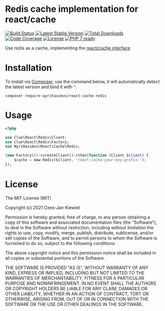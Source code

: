 # Redis cache implementation for react/cache

[![Build Status](https://travis-ci.com/WyriHaximus/reactphp-cache-redis.svg?branch=master)](https://travis-ci.com/WyriHaximus/reactphp-cache-redis)
[![Latest Stable Version](https://poser.pugx.org/WyriHaximus/react-cache-redis/v/stable.png)](https://packagist.org/packages/WyriHaximus/react-cache-redis)
[![Total Downloads](https://poser.pugx.org/WyriHaximus/react-cache-redis/downloads.png)](https://packagist.org/packages/WyriHaximus/react-cache-redis)
[![Code Coverage](https://scrutinizer-ci.com/g/WyriHaximus/reactphp-cache-redis/badges/coverage.png?b=master)](https://scrutinizer-ci.com/g/WyriHaximus/reactphp-cache-redis/?branch=master)
[![License](https://poser.pugx.org/WyriHaximus/react-cache-redis/license.png)](https://packagist.org/packages/WyriHaximus/react-cache-redis)
[![PHP 7 ready](http://php7ready.timesplinter.ch/WyriHaximus/reactphp-cache-redis/badge.svg)](https://travis-ci.org/WyriHaximus/reactphp-cache-redis)

Use redis as a cache, implementing the [react/cache interface](https://github.com/reactphp/cache)

# Installation

To install via [Composer](http://getcomposer.org/), use the command below, it will automatically detect the latest version and bind it with `^`.

```
composer require wyrihaximus/react-cache-redis 
```

# Usage

```php
<?php

use Clue\React\Redis\Client;
use Clue\React\Redis\Factory;
use WyriHaximus\React\Cache\Redis;

(new Factory())->createClient()->then(function (Client $client) {
    $cache = new Redis($client, 'react:cache:your:key:prefix:');
});
```

# License

The MIT License (MIT)

Copyright (c) 2021 Cees-Jan Kiewiet

Permission is hereby granted, free of charge, to any person obtaining a copy
of this software and associated documentation files (the "Software"), to deal
in the Software without restriction, including without limitation the rights
to use, copy, modify, merge, publish, distribute, sublicense, and/or sell
copies of the Software, and to permit persons to whom the Software is
furnished to do so, subject to the following conditions:

The above copyright notice and this permission notice shall be included in all
copies or substantial portions of the Software.

THE SOFTWARE IS PROVIDED "AS IS", WITHOUT WARRANTY OF ANY KIND, EXPRESS OR
IMPLIED, INCLUDING BUT NOT LIMITED TO THE WARRANTIES OF MERCHANTABILITY,
FITNESS FOR A PARTICULAR PURPOSE AND NONINFRINGEMENT. IN NO EVENT SHALL THE
AUTHORS OR COPYRIGHT HOLDERS BE LIABLE FOR ANY CLAIM, DAMAGES OR OTHER
LIABILITY, WHETHER IN AN ACTION OF CONTRACT, TORT OR OTHERWISE, ARISING FROM,
OUT OF OR IN CONNECTION WITH THE SOFTWARE OR THE USE OR OTHER DEALINGS IN THE
SOFTWARE.
